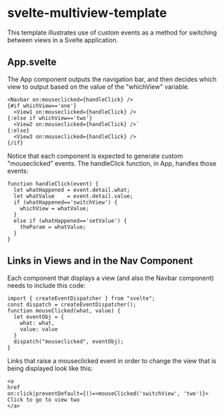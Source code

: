 # svelte-multiview-template
This template illustrates use of custom events as a method for switching between views in a Svelte application. 

## App.svelte

The App component outputs the navigation bar, and then decides which view to output based on the value of the "whichView" variable.

```{#if whichView=='one'}
<Navbar on:mouseclicked={handleClick} />
{#if whichView=='one'}
  <View1 on:mouseclicked={handleClick} />
{:else if whichView=='two'}
  <View2 on:mouseclicked={handleClick} />`
{:else}
  <View3 on:mouseclicked={handleClick} />
{/if}
```

Notice that each component is expected to generate custom "mouseclicked" events. The handleClick function, in App, handles those events:

```
function handleClick(event) {
  let whatHappened = event.detail.what;
  let whatValue    = event.detail.value;
  if (whatHappened=='switchView') {
    whichView = whatValue;
  }
  else if (whatHappened=='setValue') {
    theParam = whatValue;
  }
}
```

## Links in Views and in the Nav Component

Each component that displays a view (and also the Navbar component) needs to include this code:

```
import { createEventDispatcher } from "svelte";
const dispatch = createEventDispatcher();
function mouseClicked(what, value) {
  let eventObj = {
    what: what,
    value: value
  }
  dispatch("mouseclicked", eventObj);
}
```
Links that raise a mouseclicked event in order to change the view that is being displayed look like this:

```
<a
href
on:click|preventDefault={()=>mouseClicked('switchView', 'two')}>
Click to go to view two
</a>
```


